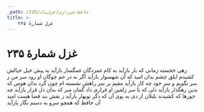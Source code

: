 ```yaml
---
_path: /حافظ-شیرازی/غزلیات/235
title: >-
    غزل شمارهٔ ۲۳۵
---
```

# غزل شمارهٔ ۲۳۵

زهی خجسته زمانی که یار بازآید
به کام غمزدگان غمگسار بازآید
به پیش خیل خیالش کشیدم ابلق چشم
بدان امید که آن شهسوار بازآید
اگر نه در خم چوگان او رود سر من
ز سر نگویم و سر خود چه کار بازآید
مقیم بر سر راهش نشسته ام چون گرد
بدان هوس که بدین رهگذار بازآید
دلی که با سر زلفین او قراری داد
گمان مبر که بدان دل قرار بازآید
چه جورها که کشیدند بلبلان از دی
به بوی آن که دگر نوبهار بازآید
ز نقش بند قضا هست امید آن حافظ
که همچو سرو به دستم نگار بازآید
